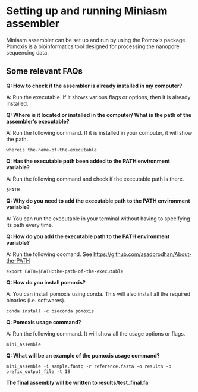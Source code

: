 # **Setting up and running Miniasm assembler** <br />


Miniasm assembler can be set up and run by using the Pomoxis package. Pomoxis is a bioinformatics tool designed for processing the nanopore sequencing data.


## **Some relevant FAQs**


**Q: How to check if the assembler is already installed in my computer?**


A: Run the executable. If it shows various flags or options, then it is already installed.


**Q: Where is it located or installed in the computer/ What is the path of the assembler’s executable?**


A: Run the following command. If it is installed in your computer, it will show the path.


```
whereis the-name-of-the-executable
```


**Q: Has the executable path been added to the PATH environment variable?**


A: Run the following command and check if the executable path is there.


```
$PATH
```


**Q: Why do you need to add the executable path to the PATH environment variable?**


A: You can run the executable in your terminal without having to specifying its path every time.


**Q: How do you add the executable path to the PATH environment variable?**


A: Run the following coomand. See https://github.com/asadprodhan/About-the-PATH 


```
export PATH=$PATH:the-path-of-the-executable
```


**Q: How do you install pomoxis?**


A: You can install pomoxis using conda. This will also install all the required binaries (i.e. softwares).


```
conda install -c bioconda pomoxis
```


**Q: Pomoxis usage command?**


A: Run the following command. It will show all the usage options or flags.


```
mini_assemble
```


**Q: What will be an example of the pomoxis usage command?**


```
mini_assemble -i sample.fastq -r reference.fasta -o results -p prefix_output_file -t 18 
```


**The final assembly will be written to results/test_final.fa**



